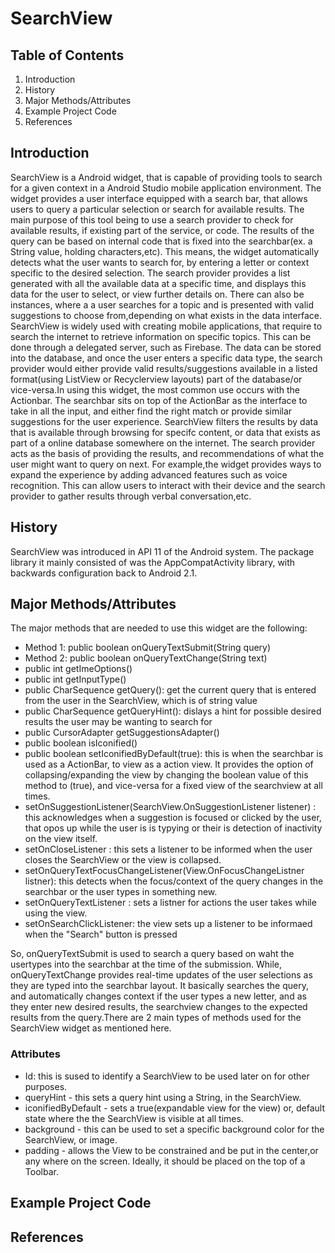 # SearchView

## Table of Contents

1. Introduction
2. History
3. Major Methods/Attributes
4. Example Project Code
5. References

## Introduction 

SearchView is a Android widget, that is capable of providing tools to search for a given context in a Android Studio mobile application environment. The widget provides a user interface equipped with a search bar, that allows users to query a particular selection or search for available results. The main purpose of this tool being to use a search provider to check for available results, if existing part of the service, or code. The results of the query can be based on internal code that is fixed into the searchbar(ex. a String value, holding characters,etc). This means, the widget automatically detects what the user wants to search for, by entering a letter or context specific to the desired selection. The search provider provides a list generated with all the available data at a specific time, and displays this data for the user to select, or view further details  on. There can also be instances, where a a user searches for a topic and is presented with valid suggestions to choose from,depending on what exists in the data interface.  SearchView is widely used with creating mobile applications, that require to search the internet to retrieve information on specific topics. This can be done through a delegated server, such as Firebase. The data can be stored into the database, and once the user enters a specific data type, the search provider would either provide valid results/suggestions available in a listed format(using ListView or Recyclerview layouts) part of the database/or vice-versa.In using this widget, the most common use occurs with the Actionbar. The searchbar sits on top of the ActionBar as the interface to take in all the input, and either find the right match or provide similar suggestions for the user experience. SearchView filters the results by data that is available through browsing for specifc content, or data that exists as part of a online database somewhere on the internet. The search provider acts as the basis of providing the results, and recommendations of what the user might want to query on next. For example,the widget provides ways to expand the experience by adding advanced features such as voice recognition. This can allow users to interact with their device and the search provider to gather results through verbal conversation,etc. 

## History

SearchView was introduced in API 11 of the Android system. The package library it mainly consisted of was the AppCompatActivity library, with backwards configuration back to Android 2.1. 

## Major Methods/Attributes

The major methods that are needed to use this widget are the following: 
- Method 1: public boolean onQueryTextSubmit(String query)
- Method 2: public boolean onQueryTextChange(String text)
- public int getImeOptions()
- public int getInputType()
- public CharSequence getQuery(): get the current query that is entered from the user in the SearchView, which is of string value
- public CharSequence getQueryHint(): dislays a hint for possible desired results the user may be wanting to search for
- public CursorAdapter getSuggestionsAdapter()
- public boolean isIconified()
- public boolean setIconifiedByDefault(true): this is when the searchbar is used as a ActionBar, to view as a action view. It provides the option of collapsing/expanding the view by changing the boolean value of this method to (true), and vice-versa for a fixed view of the searchview at all times.
- setOnSuggestionListener(SearchView.OnSuggestionListener listener) : this acknowledges when a suggestion is focused or clicked by the user, that opos up while the user is is typying or their is detection of inactivity on the view itself.
- setOnCloseListener : this sets a listener to be informed when the user closes the SearchView or the view is collapsed.
- setOnQueryTextFocusChangeListener(View.OnFocusChangeListner listner): this detects when the focus/context of the query changes in the searchbar or the user types in something new.
- setOnQueryTextListener : sets a listner for actions the user takes while using the view.
- setOnSearchClickListener: the view sets up a listener to be informaed when the "Search" button is pressed 


So, onQueryTextSubmit is used to search a query based on waht the usertypes into the searchbar at the time of the submission. While, onQueryTextChange provides real-time updates of the user selections as they are typed into the searchbar layout. It basically searches the query, and automatically changes context if the user types a new letter, and as they enter new desired results, the searchview changes to the expected results from the query.There are 2 main types of methods used for the SearchView widget as mentioned here. 

### Attributes

- Id: this is sused to identify a SearchView to be used later on for other purposes.
- queryHint - this sets a query hint using a String, in the SearchView.
- iconifiedByDefault - sets a true(expandable view for the view) or, default state where the the SearchView is visible at all times.
- background - this can be used to set a specific background color for the SearchView, or image.
- padding - allows the View to be constrained and be put in the center,or any where on the screen. Ideally, it should be placed on the top of a Toolbar.


## Example Project Code

## References


